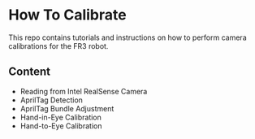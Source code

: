# How To Calibrate

This repo contains tutorials and instructions on how to perform camera calibrations for the FR3 robot.

## Content

- Reading from Intel RealSense Camera
- AprilTag Detection
- AprilTag Bundle Adjustment
- Hand-in-Eye Calibration
- Hand-to-Eye Calibration
